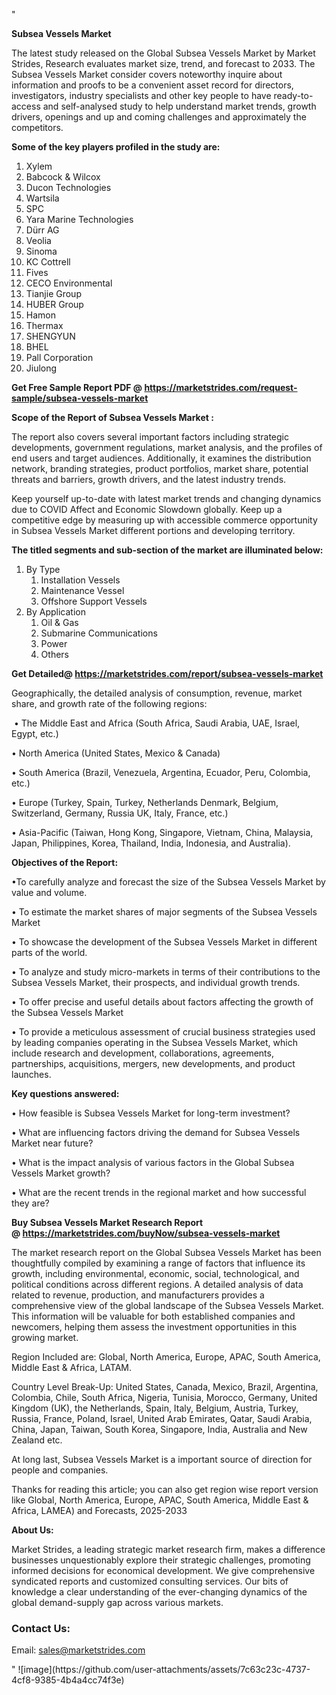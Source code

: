 "<p><strong>Subsea Vessels Market</strong></p>
<p>The latest study released on the Global Subsea Vessels Market by Market Strides, Research evaluates market size, trend, and forecast to 2033. The Subsea Vessels Market consider covers noteworthy inquire about information and proofs to be a convenient asset record for directors, investigators, industry specialists and other key people to have ready-to-access and self-analysed study to help understand market trends, growth drivers, openings and up and coming challenges and approximately the competitors.</p>
<p><strong> Some of the key players profiled in the study are: </strong></p>
<p><ol><li>Xylem</li><li>Babcock & Wilcox</li><li>Ducon Technologies</li><li>Wartsila</li><li>SPC</li><li>Yara Marine Technologies</li><li>Dürr AG</li><li>Veolia</li><li>Sinoma</li><li>KC Cottrell</li><li>Fives</li><li>CECO Environmental</li><li>Tianjie Group</li><li>HUBER Group</li><li>Hamon</li><li>Thermax</li><li>SHENGYUN</li><li>BHEL</li><li>Pall Corporation</li><li>Jiulong</li></ol></p>
<p><strong>Get Free Sample Report PDF @ <a href=https://marketstrides.com/request-sample/subsea-vessels-market>https://marketstrides.com/request-sample/subsea-vessels-market</a></strong></p>
<p><strong> Scope of the Report of Subsea Vessels Market : </strong></p>
<p>The report also covers several important factors including strategic developments, government regulations, market analysis, and the profiles of end users and target audiences. Additionally, it examines the distribution network, branding strategies, product portfolios, market share, potential threats and barriers, growth drivers, and the latest industry trends.</p>
<p>Keep yourself up-to-date with latest market trends and changing dynamics due to COVID Affect and Economic Slowdown globally. Keep up a competitive edge by measuring up with accessible commerce opportunity in Subsea Vessels Market different portions and developing territory.</p>
<p><strong> The titled segments and sub-section of the market are illuminated below: </strong></p>
<p><ol><li>By Type<ol><li>Installation Vessels</li><li>Maintenance Vessel</li><li>Offshore Support Vessels</li></ol></li><li>By Application<ol><li>Oil & Gas</li><li>Submarine Communications</li><li>Power</li><li>Others</li></ol></li></ol></p>
<p><strong>Get Detailed@ <a href=https://marketstrides.com/report/subsea-vessels-market>https://marketstrides.com/report/subsea-vessels-market</a></strong></p>
<p>Geographically, the detailed analysis of consumption, revenue, market share, and growth rate of the following regions:</p>
<p>&nbsp;&bull; The Middle East and Africa (South Africa, Saudi Arabia, UAE, Israel, Egypt, etc.)</p>
<p>&bull; North America (United States, Mexico &amp; Canada)</p>
<p>&bull; South America (Brazil, Venezuela, Argentina, Ecuador, Peru, Colombia, etc.)</p>
<p>&bull; Europe (Turkey, Spain, Turkey, Netherlands Denmark, Belgium, Switzerland, Germany, Russia UK, Italy, France, etc.)</p>
<p>&bull; Asia-Pacific (Taiwan, Hong Kong, Singapore, Vietnam, China, Malaysia, Japan, Philippines, Korea, Thailand, India, Indonesia, and Australia).</p>
<p><strong>Objectives of the Report: </strong></p>
<p>&bull;To carefully analyze and forecast the size of the Subsea Vessels Market by value and volume.</p>
<p>&bull; To estimate the market shares of major segments of the Subsea Vessels Market</p>
<p>&bull; To showcase the development of the Subsea Vessels Market in different parts of the world.</p>
<p>&bull; To analyze and study micro-markets in terms of their contributions to the Subsea Vessels Market, their prospects, and individual growth trends.</p>
<p>&bull; To offer precise and useful details about factors affecting the growth of the Subsea Vessels Market</p>
<p>&bull; To provide a meticulous assessment of crucial business strategies used by leading companies operating in the Subsea Vessels Market, which include research and development, collaborations, agreements, partnerships, acquisitions, mergers, new developments, and product launches.</p>
<p><strong>Key questions answered: </strong></p>
<p>&bull; How feasible is Subsea Vessels Market for long-term investment?</p>
<p>&bull; What are influencing factors driving the demand for Subsea Vessels Market near future?</p>
<p>&bull; What is the impact analysis of various factors in the Global Subsea Vessels Market growth?</p>
<p>&bull; What are the recent trends in the regional market and how successful they are?</p>
<p><strong>Buy Subsea Vessels Market Research Report @&nbsp;<a href=https://marketstrides.com/buyNow/subsea-vessels-market>https://marketstrides.com/buyNow/subsea-vessels-market</a></strong></p>
<p>The market research report on the Global Subsea Vessels Market has been thoughtfully compiled by examining a range of factors that influence its growth, including environmental, economic, social, technological, and political conditions across different regions. A detailed analysis of data related to revenue, production, and manufacturers provides a comprehensive view of the global landscape of the Subsea Vessels Market. This information will be valuable for both established companies and newcomers, helping them assess the investment opportunities in this growing market.</p>
<p>Region Included are: Global, North America, Europe, APAC, South America, Middle East &amp; Africa, LATAM.</p>
<p>Country Level Break-Up: United States, Canada, Mexico, Brazil, Argentina, Colombia, Chile, South Africa, Nigeria, Tunisia, Morocco, Germany, United Kingdom (UK), the Netherlands, Spain, Italy, Belgium, Austria, Turkey, Russia, France, Poland, Israel, United Arab Emirates, Qatar, Saudi Arabia, China, Japan, Taiwan, South Korea, Singapore, India, Australia and New Zealand etc.</p>
<p>At long last, Subsea Vessels Market is a important source of direction for people and companies.</p>
<p>Thanks for reading this article; you can also get region wise report version like Global, North America, Europe, APAC, South America, Middle East &amp; Africa, LAMEA) and Forecasts, 2025-2033</p>
<p><strong>About Us: </strong></p>
<p>Market Strides, a leading strategic market research firm, makes a difference businesses unquestionably explore their strategic challenges, promoting informed decisions for economical development. We give comprehensive syndicated reports and customized consulting services. Our bits of knowledge a clear understanding of the ever-changing dynamics of the global demand-supply gap across various markets.</p>
<h3>Contact Us:</h3>
<p>Email: <a href=mailto:sales@marketstrides.com>sales@marketstrides.com</a></p>"
![image](https://github.com/user-attachments/assets/7c63c23c-4737-4cf8-9385-4b4a4cc74f3e)
